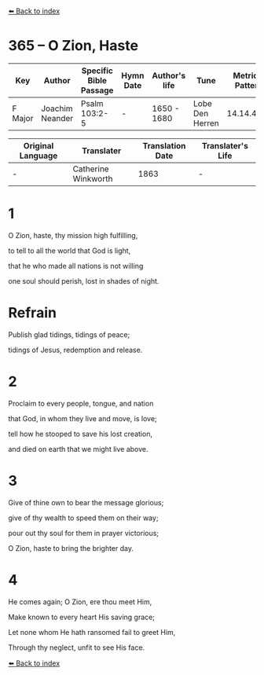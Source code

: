 [⬅️ Back to index](../README.md)

# 365 – O Zion, Haste

Key | Author   | Specific Bible Passage     |Hymn Date |Author's life |Tune |Metrical Pattern   |Composer/Source                                                                                        
-- | --------- | ---------------------------|----------|--------------|-----|-------------------|-------------   
F Major  | Joachim Neander      | Psalm 103:2-5 | -  | 1650 - 1680 | Lobe Den Herren | 14.14.4.7.8 | Chorale Book for England, 1863 

Original Language | Translater | Translation Date   | Translater's Life     
----------------- | --------- | --------------------|-------------   
\-  | Catherine Winkworth      | 1863 | -  | 1827 - 1878 



# 1

O Zion, haste, thy mission high fulfilling,

to tell to all the world that God is light,

that he who made all nations is not willing

one soul should perish, lost in shades of night.



# Refrain

Publish glad tidings, tidings of peace;

tidings of Jesus, redemption and release.



# 2

Proclaim to every people, tongue, and nation

that God, in whom they live and move, is love;

tell how he stooped to save his lost creation,

and died on earth that we might live above.



# 3

Give of thine own to bear the message glorious;

give of thy wealth to speed them on their way;

pour out thy soul for them in prayer victorious;

O Zion, haste to bring the brighter day.



# 4

He comes again; O Zion, ere thou meet Him,

Make known to every heart His saving grace;

Let none whom He hath ransomed fail to greet Him,

Through thy neglect, unfit to see His face.

[⬅️ Back to index](../README.md)
